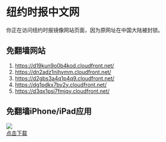 <h1>纽约时报中文网</h1>
<p>你正在访问纽约时报镜像网站页面，因为原网址在中国大陆被封锁。</p>
<h2>免翻墙网站</h2>
<ol>
<li><a href="https://d19kun9o0b4kod.cloudfront.net/" target="1">https://d19kun9o0b4kod.cloudfront.net/</a></li>
<li><a href="https://dn2adz1njhvmm.cloudfront.net/" target="2">https://dn2adz1njhvmm.cloudfront.net/</a></li>
<li><a href="https://d2gbs3a4q1p4q9.cloudfront.net/" target="3">https://d2gbs3a4q1p4q9.cloudfront.net/</a></li>
<li><a href="https://dg1pdkx7by2y.cloudfront.net/" target="4">https://dg1pdkx7by2y.cloudfront.net/</a></li>
<li><a href="https://d3qx1psi7fmjqy.cloudfront.net/" target="5">https://d3qx1psi7fmjqy.cloudfront.net/</a></li>
</ol>
<h2>免翻墙iPhone/iPad应用</h2>
<p>
	<a href="https://itunes.apple.com/cn/app/niu-yue-shi-bao-zhong-wen-wang/id807498298?mt=8">
		<img src="icon175x175.jpeg" />
		<br/>点击下载
	</a>
</p>